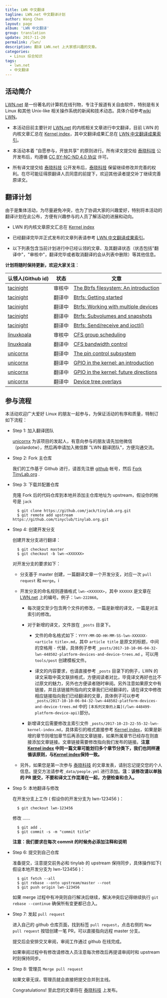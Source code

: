 ```yaml
---
title: LWN 中文翻译
tagline: LWN.net 中文翻译计划
author: Wang Chen
layout: page
album: 'LWN 中文翻译'
group: translation
update: 2017-11-20
permalink: /lwn/
description: 翻译 LWN.net 上大家感兴趣的文章。
categories:
  - Linux 综合知识
tags:
  - lwn.net
  - 中文翻译
---
```


## 活动简介

[LWN.net](https://lwn.net/) 是一份著名的计算机在线刊物，专注于报道有关自由软件，特别是有关 Linux 和其他 Unix-like 相关操作系统的新闻和技术动态。具体介绍参考[wiki LWN](https://en.wikipedia.org/wiki/LWN.net)。

- 本活动目前主要针对 [LWN.net](https://lwn.net/) 的内核相关文章进行中文翻译，目前 LWN 的内核文章汇总在 [Kernel index][2]，其中文翻译成果汇总在 [LWN 中文翻译成果索引](http://tinylab.org/lwn-kernel-index/)。

- 本活动本着 “自愿参与，开放共享” 的原则进行。所有译文提交给 [泰晓科技][1] 公开发布后，均遵循 [CC BY-NC-ND 4.0 协议](http://creativecommons.org/licenses/by-nc-nd/4.0/) 许可。

- 所有译文提交给 [泰晓科技][1] 公开发布后，[泰晓科技][1] 保留继续修改并完善的权利。在尽可能征得原翻译人员同意的前提下，欢迎其他读者提交补丁继续完善原译文。

## 翻译计划

由于是集体活动，为尽量避免冲突，也为了协调大家的兴趣爱好，特别将本活动的翻译计划在此公布，方便有兴趣参与的人员了解活动的进展和动向。

- LWN 的内核文章原文汇总在 [Kernel index][2]

- 已经翻译完毕并正式发布的文章列表请参考 [LWN 中文翻译成果索引](http://tinylab.org/lwn-kernel-index/)。

- 以下列表包含当前计划进行中已经认领的文章、及其翻译状态（状态包括"翻译中"，"审核中"，翻译完毕或者取消翻译的会从列表中删除）等其他信息。

**计划将随时保持更新，欢迎大家关注**：

| 认领人(Github id)| 状态   | 文章  |
|------------------|--------|-------|
| [tacinight][100] | 审核中 | [The Btrfs filesystem: An introduction](https://lwn.net/Articles/576276/) |
| [tacinight][100] | 翻译中 | [Btrfs: Getting started](https://lwn.net/Articles/577218/) |
| [tacinight][100] | 翻译中 | [Btrfs: Working with multiple devices](https://lwn.net/Articles/577961/) |
| [tacinight][100] | 翻译中 | [Btrfs: Subvolumes and snapshots](https://lwn.net/Articles/579009/) |
| [tacinight][100] | 翻译中 | [Btrfs: Send/receive and ioctl()](https://lwn.net/Articles/581558/) |
| [linuxkoala][101]| 审核中 | [CFS group scheduling](https://lwn.net/Articles/240474/) |
| [linuxkoala][101]| 翻译中 | [CFS bandwidth control](https://lwn.net/Articles/428230/) |
| [unicornx][102]  | 翻译中 | [The pin control subsystem](https://lwn.net/Articles/468759/) |
| [unicornx][102]  | 翻译中 | [GPIO in the kernel: an introduction](https://lwn.net/Articles/532714/) |
| [unicornx][102]  | 翻译中 | [GPIO in the kernel: future directions](https://lwn.net/Articles/533632/) |
| [unicornx][102]  | 翻译中 | [Device tree overlays](https://lwn.net/Articles/616859/) |

[100]: https://github.com/tacinight
[101]: https://github.com/linuxkoala
[102]: https://github.com/unicornx

## 参与流程

本活动欢迎广大爱好 Linux 的朋友一起参与，为保证活动的有序和质量，特制订如下流程：

- Step 1: 加入翻译团队

  [unicornx][102] 为该项目的发起人，有意向参与的朋友请先加他微信（polardotw），然后再申请加入微信群 "LWN 翻译团队"，方便沟通交流。

- Step 2: Fork 主仓库

  我们的工作基于 Github 进行，请首先注册 [github](https://github.com) 帐号，然后 [Fork TinyLab.org](https://github.com/tinyclub/tinylab.org#fork-destination-box) .

- Step 3: 下载并配置仓库

  克隆 Fork 后的代码仓库到本地并添加主仓库地址为 upstream，假设你的帐号是 `jack`

		$ git clone https://github.com/jack/tinylab.org.git
		$ git remote add upstream https://github.com/tinyclub/tinylab.org.git

- Step 4: 创建开发分支

  创建开发分支进行翻译：

		$ git checkout master
		$ git checkout -b lwn-<XXXXXX>

  对开发分支的要求如下：

  - 分支基于 master 创建，一篇翻译文章一个开发分支，对应一次 `pull request` 和 `merge`。i

  - 开发分支的命名规则遵循格式 `lwn-<XXXXXX>`，其中 `XXXXXX` 是文章在 [LWN.net](https://lwn.net/) 上的编号。例子：`lwn-222860`。

    - 每次提交至少包含两个文件的修改，一篇是新增的译文，一篇是对主索引的修改。

    - 对于新增的译文，文件放在 `_posts` 目录下。

      - 文件的命名格式如下：`YYYY-MM-DD-HH-MM-SS-lwn-XXXXXX-<article title>.md`，其中 `article title` 是原文的标题，中间的空格用 `-` 代替，具体例子参考 `_posts/2017-10-10-06-04-32-lwn-448502-platform-devices-and-device-trees.md` 。可以用 `tools/post` 创建模板文件。

      - 译文的内容要求，也请直接参考 `_posts` 目录下的例子，LWN 的译文采取中英文联排格式，方便阅读者对比，毕竟译文再好也比不过原文的魅力，另外也方便读者随时审阅。另外注意如果原文中有链接，并且该链接所指向的文章我们已经翻译的，请在译文中修改相应链接指向我们已经翻译的文章，具体例子可以参考`_posts/2017-10-10-06-04-32-lwn-448502-platform-devices-and-device-trees.md` 中的 `[本系列文章的上篇](/lwn-448499-platform-device-api)`部分。

    - 新增译文后需要修改主索引文件 `_posts/2017-10-23-22-55-32-lwn-kernel-index.md`，具体索引的格式直接参考 [Kernel index][2]，如果是新增的章节则增加章节后再添加文章链接，如果所属章节已经存在则直接添加文章链接。文章链接需要修改指向我们发布的链接。**注意 [Kernel index][2] 中同一篇文章可能划归多个章节分类下，我们也同样遵循该原则，与[Kernel index][2]保持一致。**
  
  - 另外，如果您是第一次参与 [泰晓科技][1] 的文章发表，请别忘记提交您的个人信息。提交方法请参考`_data/people.yml` 进行添加。**注：该修改请以单独的 PR 提交，不要和译文工作混淆在一起，方便检查和合入。**

- Step 5: 本地翻译与修改

  在开发分支上工作 ( 假设你的开发分支为 lwn-123456 )：

		$ git checkout lwn-123456

  修改 ......

		$ git add .
		$ git commit -s -m "commit title"

  **注意：我们要求在每次 commit 的时候务必添加注释和说明**

- Step 6: 提交到自己仓库

  准备提交，注意提交前务必和 tinylab 的 upstream 保持同步，具体操作如下( 假设本地开发分支为 lwn-123456 )：

		$ git fetch --all
		$ git rebase --onto upstream/master --root
		$ git push origin lwn-123456

  如果 merge 过程中有冲突则自行解决后继续，解决冲突后记得继续执行 `git rebase --continue` 确保所有变更都已合入。

- Step 7: 发起 `pull request`

  进入自己的 github 仓库页面，找到标签 `pull request`，点击右侧的 `New pull request` 按钮创建一笔 PR，可以直接指向远程 master 分支。

  提交后会安排交叉审阅，审阅工作通过 github 在线完成。

  如果审阅过程中有修改请修改人员注意每次修改后再提请审阅时和 upstream 时刻保持同步。

- Step 8: 管理员 `Merge pull request`

  如果文章无误，管理员就会直接把提交合并到主线。

  Congratulations! 至此您的文章将在 [泰晓科技][1] 上发布。
  
[1]: http://tinylab.org
[2]: https://lwn.net/Kernel/Index/
